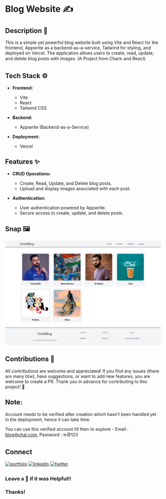# Blog Website ✍️

## Description 📝

This is a simple yet powerful blog website built using Vite and React for the frontend, Appwrite as a backend-as-a-service, Tailwind for styling, and deployed on Vercel. The application allows users to create, read, update, and delete blog posts with images. (A Project from Chai☕ and React)

## Tech Stack ⚙️

- **Frontend:**
  - Vite
  - React
  - Tailwind CSS

- **Backend:**
  - Appwrite (Backend-as-a-Service)

- **Deployment:**
  - Vercel

## Features ✨

- **CRUD Operations:**
  - Create, Read, Update, and Delete blog posts.
  - Upload and display images associated with each post.

- **Authentication:**
  - User authentication powered by Appwrite.
  - Secure access to create, update, and delete posts.
 
## Snap 🖼️

![](Chai&Blog.png)

## Contributions 🤝

All contributions are welcome and appreciated! If you find any issues (there are many btw), have suggestions, or want to add new features, you are welcome to create a PR.
Thank you in advance for contributing to this project! 🚀


## Note:
Account needs to be verified after creation which hasn't been handled yet in the deployment, hence it can take time.

You can use this verified account till then to explore - Email : blog@chai.com, Password : ☕@123



## Connect 
[![portfolio](https://img.shields.io/badge/my_portfolio-000?style=for-the-badge&logo=ko-fi&logoColor=white)](https://alokverma18.github.io/)
[![linkedin](https://img.shields.io/badge/linkedin-0A66C2?style=for-the-badge&logo=linkedin&logoColor=white)](https://www.linkedin.com/in/alokverma18/)
[![twitter](https://img.shields.io/badge/twitter-1DA1F2?style=for-the-badge&logo=twitter&logoColor=white)](https://twitter.com/ak_verma18)


## 
### Leave a 🌟 if it was Helpful!!
### Thanks!
